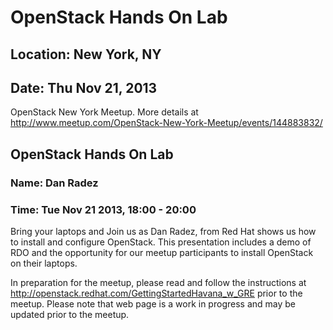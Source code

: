 # OpenStack Hands On Lab
## Location: New York, NY
## Date: Thu Nov 21, 2013

OpenStack New York Meetup. More details at <http://www.meetup.com/OpenStack-New-York-Meetup/events/144883832/>

## OpenStack Hands On Lab
### Name: Dan Radez
### Time: Tue Nov 21 2013, 18:00 - 20:00

Bring your laptops and Join us as Dan Radez, from Red Hat shows us how
to install and configure OpenStack. This presentation includes a demo of
RDO and the opportunity for our meetup participants to install OpenStack
on their laptops.

In preparation for the meetup, please read and follow the instructions
at <http://openstack.redhat.com/GettingStartedHavana_w_GRE> prior to the
meetup.  Please note that web page is a work in progress and may be
updated prior to the meetup.

